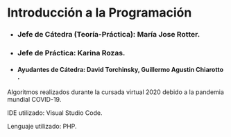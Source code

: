 # Introducción a la Programación

* ### Jefe de Cátedra (Teoría-Práctica): María Jose Rotter.
* ### Jefe de Práctica: Karina Rozas.
* #### Ayudantes de Cátedra: David Torchinsky, Guillermo Agustin Chiarotto .

Algoritmos realizados durante la cursada virtual 2020 debido a la pandemia mundial COVID-19. 


IDE utilizado: Visual Studio Code.

Lenguaje utilizado: PHP.
